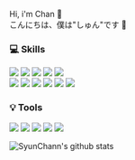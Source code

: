 Hi, i'm Chan 👋<br>
こんにちは、僕は"しゅん"です 👋
<br>
### 💻 Skills
<img src="https://img.shields.io/badge/csharp-512BD4?style=for-the-badge&logo=csharp&logoColor=black"> <img src="https://img.shields.io/badge/dotnet-512BD4?style=for-the-badge&logo=dotnet&logoColor=black"> <img src="https://img.shields.io/badge/vuedotjs-4FC08D?style=for-the-badge&logo=vuedotjs&logoColor=black"> <img src="https://img.shields.io/badge/angularjs-DD0031?style=for-the-badge&logo=angularjs&logoColor=black"> <img src="https://img.shields.io/badge/javascript-F7DF1E?style=for-the-badge&logo=javascript&logoColor=black"> <br>
<img src="https://img.shields.io/badge/html5-E34F26?style=for-the-badge&logo=html5&logoColor=black"> <img src="https://img.shields.io/badge/css3-1572B6?style=for-the-badge&logo=css3&logoColor=black"> <img src="https://img.shields.io/badge/oracle-F80000?style=for-the-badge&logo=oracle&logoColor=black"> <img src="https://img.shields.io/badge/spring-6DB33F?style=for-the-badge&logo=spring&logoColor=black"> <img src="https://img.shields.io/badge/springboot-6DB33F?style=for-the-badge&logo=springboot&logoColor=black"> <img src="https://img.shields.io/badge/mysql-4479A1?style=for-the-badge&logo=mysql&logoColor=black">
<br>
### 💡 Tools
<img src="https://img.shields.io/badge/azuredevops-0078D7?style=for-the-badge&logo=azuredevops&logoColor=black"> <img src="https://img.shields.io/badge/visualstudio-5C2D91?style=for-the-badge&logo=visualstudio&logoColor=black"> <img src="https://img.shields.io/badge/sourcetree-0052CC?style=for-the-badge&logo=sourcetree&logoColor=black"> <img src="https://img.shields.io/badge/git-F05032?style=for-the-badge&logo=git&logoColor=black"> <img src="https://img.shields.io/badge/slack-4A154B?style=for-the-badge&logo=slack&logoColor=black">

![SyunChann's github stats](https://github-readme-stats.vercel.app/api?username=SyunChann&show_icons=true)



